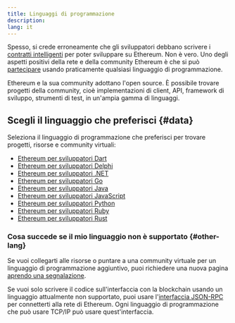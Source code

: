 ```yaml
---
title: Linguaggi di programmazione
description:
lang: it
---
```


Spesso, si crede erroneamente che gli sviluppatori debbano scrivere i [contratti intelligenti](/developers/docs/smart-contracts/) per poter sviluppare su Ethereum. Non è vero. Uno degli aspetti positivi della rete e della community Ethereum è che si può [partecipare](/community/) usando praticamente qualsiasi linguaggio di programmazione.

Ethereum e la sua community adottano l'open source. È possibile trovare progetti della community, cioè implementazioni di client, API, framework di sviluppo, strumenti di test, in un'ampia gamma di linguaggi.

## Scegli il linguaggio che preferisci {#data}

Seleziona il linguaggio di programmazione che preferisci per trovare progetti, risorse e community virtuali:

- [Ethereum per sviluppatori Dart](/developers/docs/programming-languages/dart/)
- [Ethereum per sviluppatori Delphi](/developers/docs/programming-languages/delphi/)
- [Ethereum per sviluppatori .NET](/developers/docs/programming-languages/dot-net/)
- [Ethereum per sviluppatori Go](/developers/docs/programming-languages/golang/)
- [Ethereum per sviluppatori Java](/developers/docs/programming-languages/java/)
- [Ethereum per sviluppatori JavaScript](/developers/docs/programming-languages/javascript/)
- [Ethereum per sviluppatori Python](/developers/docs/programming-languages/python/)
- [Ethereum per sviluppatori Ruby](/developers/docs/programming-languages/ruby/)
- [Ethereum per sviluppatori Rust](/developers/docs/programming-languages/rust/)

### Cosa succede se il mio linguaggio non è supportato {#other-lang}

Se vuoi collegarti alle risorse o puntare a una community virtuale per un linguaggio di programmazione aggiuntivo, puoi richiedere una nuova pagina [aprendo una segnalazione](https://github.com/ethereum/ethereum-org-website/issues/new/choose).

Se vuoi solo scrivere il codice sull'interfaccia con la blockchain usando un linguaggio attualmente non supportato, puoi usare l'[interfaccia JSON-RPC](/developers/docs/apis/json-rpc/) per connetterti alla rete di Ethereum. Ogni linguaggio di programmazione che può usare TCP/IP può usare quest'interfaccia.
